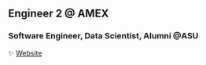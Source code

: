 ## Engineer 2 @ AMEX 
### Software Engineer, Data Scientist, Alumni @ASU

✨ [Website](https://sahithya-cherukuri.vercel.app/) 
<!--
**SahithyaCherukuri/SahithyaCherukuri** is a ✨ _special_ ✨ repository because its `README.md` (this file) appears on your GitHub profile.

Here are some ideas to get you started:

- 🔭 I’m currently working on ...
- 🌱 I’m currently learning ...
- 👯 I’m looking to collaborate on ...
- 🤔 I’m looking for help with ...
- 💬 Ask me about ...
- 📫 How to reach me: ...
- 😄 Pronouns: ...
- ⚡ Fun fact: ...
-->
